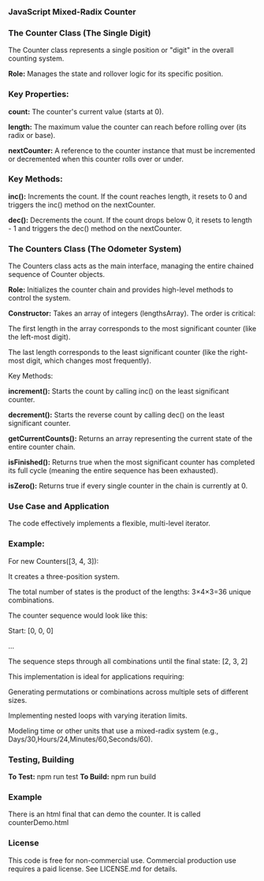 ### JavaScript Mixed-Radix Counter

### The Counter Class (The Single Digit)

The Counter class represents a single position or "digit" in the overall counting system.

**Role:** Manages the state and rollover logic for its specific position.

### Key Properties:

**count:** The counter's current value (starts at 0).

**length:** The maximum value the counter can reach before rolling over (its radix or base).

**nextCounter:** A reference to the counter instance that must be incremented or decremented when this counter rolls over or under.

### Key Methods:

**inc():** Increments the count. If the count reaches length, it resets to 0 and triggers the inc() method on the nextCounter.

**dec():** Decrements the count. If the count drops below 0, it resets to length - 1 and triggers the dec() method on the nextCounter.

### The Counters Class (The Odometer System)
The Counters class acts as the main interface, managing the entire chained sequence of Counter objects.

**Role:** Initializes the counter chain and provides high-level methods to control the system.

**Constructor:**  Takes an array of integers (lengthsArray). The order is critical:

The first length in the array corresponds to the most significant counter (like the left-most digit).

The last length corresponds to the least significant counter (like the right-most digit, which changes most frequently).

Key Methods:

**increment():** Starts the count by calling inc() on the least significant counter.

**decrement():** Starts the reverse count by calling dec() on the least significant counter.

**getCurrentCounts():** Returns an array representing the current state of the entire counter chain.

**isFinished():** Returns true when the most significant counter has completed its full cycle (meaning the entire sequence has been exhausted).

**isZero():** Returns true if every single counter in the chain is currently at 0.

### Use Case and Application
The code effectively implements a flexible, multi-level iterator.

### Example:

For new Counters([3, 4, 3]):

It creates a three-position system.

The total number of states is the product of the lengths: 3×4×3=36 unique combinations.

The counter sequence would look like this:

Start: [0, 0, 0]

...

The sequence steps through all combinations until the final state: [2, 3, 2]

This implementation is ideal for applications requiring:

Generating permutations or combinations across multiple sets of different sizes.

Implementing nested loops with varying iteration limits.

Modeling time or other units that use a mixed-radix system (e.g., Days/30,Hours/24,Minutes/60,Seconds/60).

### Testing, Building
**To Test:** npm run test
**To Build:** npm run build

### Example

There is an html final that can demo the counter.  It is called
counterDemo.html

### License
This code is free for non-commercial use. Commercial production use requires a paid license. See LICENSE.md for details.
